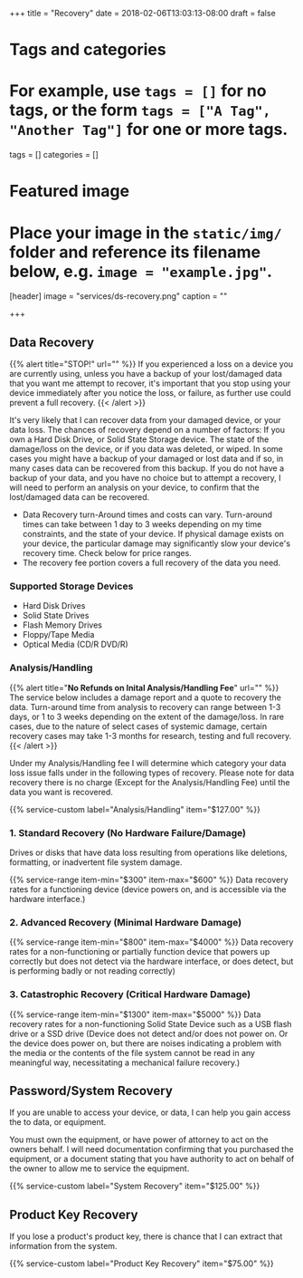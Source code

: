 +++
title = "Recovery"
date = 2018-02-06T13:03:13-08:00
draft = false

# Tags and categories
# For example, use `tags = []` for no tags, or the form `tags = ["A Tag", "Another Tag"]` for one or more tags.
tags = []
categories = []

# Featured image
# Place your image in the `static/img/` folder and reference its filename below, e.g. `image = "example.jpg"`.
[header]
image = "services/ds-recovery.png"
caption = ""

+++


## Data Recovery
{{% alert title="STOP!" url="" %}}
If you experienced a loss on a device you are currently using, unless you have a backup of your lost/damaged data that you want me attempt to recover, it's important that you stop using your device immediately after you notice the loss, or failure, as further use could prevent a full recovery.
{{< /alert >}}


It's very likely that I can recover data from your damaged device, or your data loss. The chances of recovery depend on a number of factors: If you own a Hard Disk Drive, or Solid State Storage device. The state of the damage/loss on the device, or if you data was deleted, or wiped. In some cases you might have a backup of your damaged or lost data and if so, in many cases data can be recovered from this backup. If you do not have a backup of your data, and you have no choice but to attempt a recovery, I will need to perform an analysis on your device, to confirm that the lost/damaged data can be recovered.

- Data Recovery turn-Around times and costs can vary. Turn-around times can take between 1 day to 3 weeks depending on my time constraints, and the state of your device. If physical damage exists on your device, the particular damage may significantly slow your device's recovery time. Check below for price ranges.
- The recovery fee portion covers a full recovery of the data you need.



###  Supported Storage Devices

- Hard Disk Drives
- Solid State Drives
- Flash Memory Drives
- Floppy/Tape Media
- Optical Media (CD/R DVD/R)


### Analysis/Handling
{{% alert title="**No Refunds on Inital Analysis/Handling Fee**" url="" %}} The service below includes a damage report and a quote to recovery the data. Turn-around time from analysis to recovery can range between 1-3 days, or 1 to 3 weeks depending on the extent of the damage/loss. In rare cases, due to the nature of select cases of systemic damage, certain recovery cases may take 1-3 months for research, testing and full recovery.  {{< /alert >}}

Under my Analysis/Handling fee I will determine which category your data loss issue falls under in the following types of recovery. Please note for data recovery there is no charge (Except for the Analysis/Handling Fee) until the data you want is recovered.

{{% service-custom label="Analysis/Handling" item="$127.00" %}}

### 1. Standard Recovery (No Hardware Failure/Damage) 
Drives or disks that have data loss resulting from operations like deletions, formatting, or inadvertent file system damage. 

{{% service-range item-min="$300" item-max="$600" %}}
Data recovery rates for a functioning device (device powers on, and is accessible via the hardware interface.)

### 2. Advanced Recovery (Minimal Hardware Damage)

{{% service-range item-min="$800" item-max="$4000" %}}
Data recovery rates for a non-functioning or partially function device that powers up correctly but does not detect via the hardware interface, or does detect, but is performing badly or not reading correctly)

### 3. Catastrophic Recovery (Critical Hardware Damage)
{{% service-range item-min="$1300" item-max="$5000" %}}
Data recovery rates for a non-functioning Solid State Device such as a USB flash drive or a SSD drive (Device does not detect and/or does not power on. Or the device does power on, but there are noises indicating a problem with the media or the contents of the file system cannot be read in any meaningful way, necessitating a mechanical failure recovery.)

## Password/System Recovery

If you are unable to access your device, or data, I can help you gain access the to data, or equipment. 

You must own the equipment, or have power of attorney to act on the owners behalf. I will need documentation confirming that you purchased the equipment, or a document stating that you have authority to act on behalf of the owner to allow me to service the equipment. 

{{% service-custom label="System Recovery" item="$125.00" %}}

## Product Key Recovery
If you lose a product's product key, there is chance that I can extract that information from the system.

{{% service-custom label="Product Key Recovery" item="$75.00" %}}
